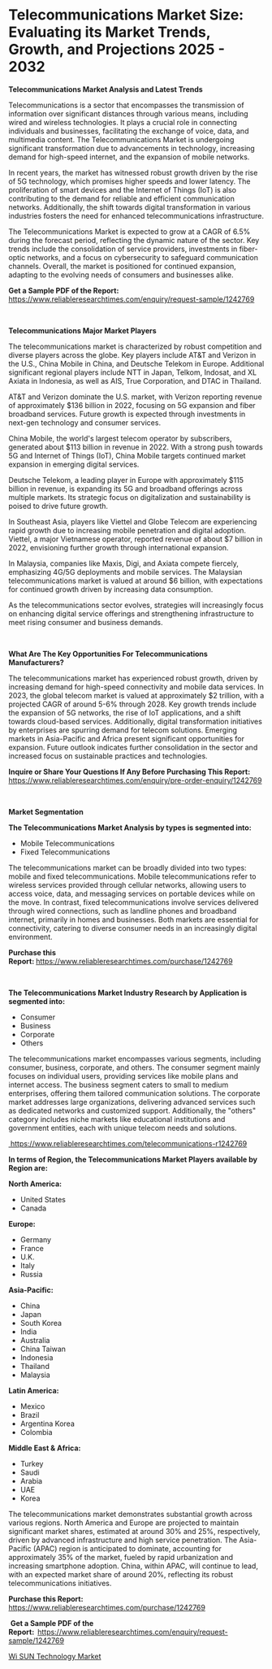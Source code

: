<p><h1>Telecommunications Market Size: Evaluating its Market Trends, Growth, and Projections 2025 - 2032</h1></p><p><strong>Telecommunications Market Analysis and Latest Trends</strong></p>
<p><p>Telecommunications is a sector that encompasses the transmission of information over significant distances through various means, including wired and wireless technologies. It plays a crucial role in connecting individuals and businesses, facilitating the exchange of voice, data, and multimedia content. The Telecommunications Market is undergoing significant transformation due to advancements in technology, increasing demand for high-speed internet, and the expansion of mobile networks.</p><p>In recent years, the market has witnessed robust growth driven by the rise of 5G technology, which promises higher speeds and lower latency. The proliferation of smart devices and the Internet of Things (IoT) is also contributing to the demand for reliable and efficient communication networks. Additionally, the shift towards digital transformation in various industries fosters the need for enhanced telecommunications infrastructure.</p><p>The Telecommunications Market is expected to grow at a CAGR of 6.5% during the forecast period, reflecting the dynamic nature of the sector. Key trends include the consolidation of service providers, investments in fiber-optic networks, and a focus on cybersecurity to safeguard communication channels. Overall, the market is positioned for continued expansion, adapting to the evolving needs of consumers and businesses alike.</p></p>
<p><strong>Get a Sample PDF of the Report:&nbsp;</strong> <a href="https://www.reliableresearchtimes.com/enquiry/request-sample/1242769?utm_campaign=2271&utm_medium=2&utm_source=Github&utm_content=ia&utm_term=15022025&utm_id=telecommunications">https://www.reliableresearchtimes.com/enquiry/request-sample/1242769</a></p>
<p>&nbsp;</p>
<p><strong>Telecommunications Major Market Players</strong></p>
<p><p>The telecommunications market is characterized by robust competition and diverse players across the globe. Key players include AT&T and Verizon in the U.S., China Mobile in China, and Deutsche Telekom in Europe. Additional significant regional players include NTT in Japan, Telkom, Indosat, and XL Axiata in Indonesia, as well as AIS, True Corporation, and DTAC in Thailand.</p><p>AT&T and Verizon dominate the U.S. market, with Verizon reporting revenue of approximately $136 billion in 2022, focusing on 5G expansion and fiber broadband services. Future growth is expected through investments in next-gen technology and consumer services.</p><p>China Mobile, the world's largest telecom operator by subscribers, generated about $113 billion in revenue in 2022. With a strong push towards 5G and Internet of Things (IoT), China Mobile targets continued market expansion in emerging digital services.</p><p>Deutsche Telekom, a leading player in Europe with approximately $115 billion in revenue, is expanding its 5G and broadband offerings across multiple markets. Its strategic focus on digitalization and sustainability is poised to drive future growth.</p><p>In Southeast Asia, players like Viettel and Globe Telecom are experiencing rapid growth due to increasing mobile penetration and digital adoption. Viettel, a major Vietnamese operator, reported revenue of about $7 billion in 2022, envisioning further growth through international expansion.</p><p>In Malaysia, companies like Maxis, Digi, and Axiata compete fiercely, emphasizing 4G/5G deployments and mobile services. The Malaysian telecommunications market is valued at around $6 billion, with expectations for continued growth driven by increasing data consumption.</p><p>As the telecommunications sector evolves, strategies will increasingly focus on enhancing digital service offerings and strengthening infrastructure to meet rising consumer and business demands.</p></p>
<p>&nbsp;</p>
<p><strong>What Are The Key Opportunities For Telecommunications Manufacturers?</strong></p>
<p><p>The telecommunications market has experienced robust growth, driven by increasing demand for high-speed connectivity and mobile data services. In 2023, the global telecom market is valued at approximately $2 trillion, with a projected CAGR of around 5-6% through 2028. Key growth trends include the expansion of 5G networks, the rise of IoT applications, and a shift towards cloud-based services. Additionally, digital transformation initiatives by enterprises are spurring demand for telecom solutions. Emerging markets in Asia-Pacific and Africa present significant opportunities for expansion. Future outlook indicates further consolidation in the sector and increased focus on sustainable practices and technologies.</p></p>
<p><strong>Inquire or Share Your Questions If Any Before Purchasing This Report:</strong> <a href="https://www.reliableresearchtimes.com/enquiry/pre-order-enquiry/1242769?utm_campaign=2271&utm_medium=2&utm_source=Github&utm_content=ia&utm_term=15022025&utm_id=telecommunications">https://www.reliableresearchtimes.com/enquiry/pre-order-enquiry/1242769</a></p>
<p>&nbsp;</p>
<p><strong>Market Segmentation</strong></p>
<p><strong>The Telecommunications Market Analysis by types is segmented into:</strong></p>
<p><ul><li>Mobile Telecommunications</li><li>Fixed Telecommunications</li></ul></p>
<p><p>The telecommunications market can be broadly divided into two types: mobile and fixed telecommunications. Mobile telecommunications refer to wireless services provided through cellular networks, allowing users to access voice, data, and messaging services on portable devices while on the move. In contrast, fixed telecommunications involve services delivered through wired connections, such as landline phones and broadband internet, primarily in homes and businesses. Both markets are essential for connectivity, catering to diverse consumer needs in an increasingly digital environment.</p></p>
<p><strong>Purchase this Report:&nbsp;</strong><a href="https://www.reliableresearchtimes.com/purchase/1242769?utm_campaign=2271&utm_medium=2&utm_source=Github&utm_content=ia&utm_term=15022025&utm_id=telecommunications">https://www.reliableresearchtimes.com/purchase/1242769</a></p>
<p>&nbsp;</p>
<p><strong>The Telecommunications Market Industry Research by Application is segmented into:</strong></p>
<p><ul><li>Consumer</li><li>Business</li><li>Corporate</li><li>Others</li></ul></p>
<p><p>The telecommunications market encompasses various segments, including consumer, business, corporate, and others. The consumer segment mainly focuses on individual users, providing services like mobile plans and internet access. The business segment caters to small to medium enterprises, offering them tailored communication solutions. The corporate market addresses large organizations, delivering advanced services such as dedicated networks and customized support. Additionally, the "others" category includes niche markets like educational institutions and government entities, each with unique telecom needs and solutions.</p></p>
<p><a href="https://www.reliableresearchtimes.com/telecommunications-r1242769?utm_campaign=2271&utm_medium=2&utm_source=Github&utm_content=ia&utm_term=15022025&utm_id=telecommunications">&nbsp;https://www.reliableresearchtimes.com/telecommunications-r1242769</a></p>
<p><strong>In terms of Region, the Telecommunications Market Players available by Region are:</strong></p>
<p>
    <p> <strong> North America: </strong>
        <ul>
            <li>United States</li>
            <li>Canada</li>
        </ul>
        </p> 
    <p> <strong> Europe: </strong>
        <ul>
            <li>Germany</li>
            <li>France</li>
            <li>U.K.</li>
            <li>Italy</li>
            <li>Russia</li>
        </ul>
        </p> 
    <p> <strong> Asia-Pacific: </strong>
        <ul>
            <li>China</li>
            <li>Japan</li>
            <li>South Korea</li>
            <li>India</li>
            <li>Australia</li>
            <li>China Taiwan</li>
            <li>Indonesia</li>
            <li>Thailand</li>
            <li>Malaysia</li>
        </ul>
        </p> 
    <p> <strong> Latin America: </strong>
        <ul>
            <li>Mexico</li>
            <li>Brazil</li>
            <li>Argentina Korea</li>
            <li>Colombia</li>
        </ul>
        </p> 
    <p> <strong> Middle East & Africa: </strong>
        <ul>
            <li>Turkey</li>
            <li>Saudi</li>
            <li>Arabia</li>
            <li>UAE</li>
            <li>Korea</li>
        </ul>
    </p>
    </p>
<p><p>The telecommunications market demonstrates substantial growth across various regions. North America and Europe are projected to maintain significant market shares, estimated at around 30% and 25%, respectively, driven by advanced infrastructure and high service penetration. The Asia-Pacific (APAC) region is anticipated to dominate, accounting for approximately 35% of the market, fueled by rapid urbanization and increasing smartphone adoption. China, within APAC, will continue to lead, with an expected market share of around 20%, reflecting its robust telecommunications initiatives.</p></p>
<p><strong>Purchase this Report: </strong><a href="https://www.reliableresearchtimes.com/purchase/1242769?utm_campaign=2271&utm_medium=2&utm_source=Github&utm_content=ia&utm_term=15022025&utm_id=telecommunications">https://www.reliableresearchtimes.com/purchase/1242769</a></p>
<p>&nbsp;<strong>Get a Sample PDF of the Report:&nbsp;&nbsp;</strong><a href="https://www.reliableresearchtimes.com/enquiry/request-sample/1242769?utm_campaign=2271&utm_medium=2&utm_source=Github&utm_content=ia&utm_term=15022025&utm_id=telecommunications">https://www.reliableresearchtimes.com/enquiry/request-sample/1242769</a></p>
<p><strong></strong></p>
<p><p><a href="https://github.com/antonioc6hal/Market-Research-Report-List-1/blob/main/wi-sun-technology-market.md?utm_campaign=2271&utm_medium=2&utm_source=Github&utm_content=ia&utm_term=15022025&utm_id=telecommunications">Wi SUN Technology Market</a></p></p>